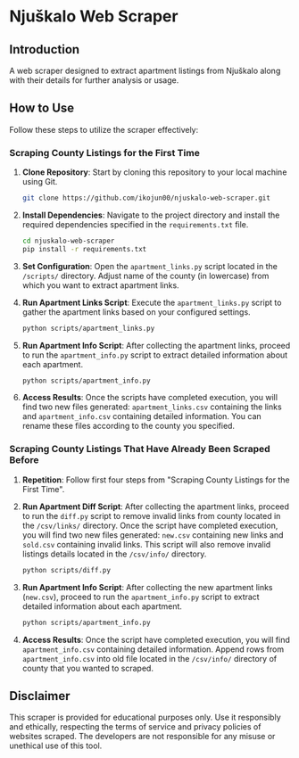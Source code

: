 # Njuškalo Web Scraper

## Introduction

A web scraper designed to extract apartment listings from Njuškalo along with their details for further analysis or usage.

## How to Use

Follow these steps to utilize the scraper effectively:

### Scraping County Listings for the First Time

1. **Clone Repository**: Start by cloning this repository to your local machine using Git.

    ```bash
    git clone https://github.com/ikojun00/njuskalo-web-scraper.git
    ```

2. **Install Dependencies**: Navigate to the project directory and install the required dependencies specified in the `requirements.txt` file.

    ```bash
    cd njuskalo-web-scraper
    pip install -r requirements.txt
    ```

3. **Set Configuration**: Open the `apartment_links.py` script located in the `/scripts/` directory. Adjust name of the county (in lowercase) from which you want to extract apartment links.

4. **Run Apartment Links Script**: Execute the `apartment_links.py` script to gather the apartment links based on your configured settings.

    ```bash
    python scripts/apartment_links.py
    ```

5. **Run Apartment Info Script**: After collecting the apartment links, proceed to run the `apartment_info.py` script to extract detailed information about each apartment.

    ```bash
    python scripts/apartment_info.py
    ```

6. **Access Results**: Once the scripts have completed execution, you will find two new files generated: `apartment_links.csv` containing the links and `apartment_info.csv` containing detailed information. You can rename these files according to the county you specified.

### Scraping County Listings That Have Already Been Scraped Before

1. **Repetition**: Follow first four steps from "Scraping County Listings for the First Time".

2. **Run Apartment Diff Script**: After collecting the apartment links, proceed to run the `diff.py` script to remove invalid links from county located in the `/csv/links/` directory. Once the script have completed execution, you will find two new files generated: `new.csv` containing new links and `sold.csv` containing invalid links. This script will also remove invalid listings details located in the `/csv/info/` directory.

    ```bash
    python scripts/diff.py
    ```
    
3. **Run Apartment Info Script**: After collecting the new apartment links (`new.csv`), proceed to run the `apartment_info.py` script to extract detailed information about each apartment.

    ```bash
    python scripts/apartment_info.py
    ```

4. **Access Results**: Once the script have completed execution, you will find `apartment_info.csv` containing detailed information. Append rows from `apartment_info.csv` into old file located in the `/csv/info/` directory of county that you wanted to scraped.

## Disclaimer

This scraper is provided for educational purposes only. Use it responsibly and ethically, respecting the terms of service and privacy policies of websites scraped. The developers are not responsible for any misuse or unethical use of this tool.